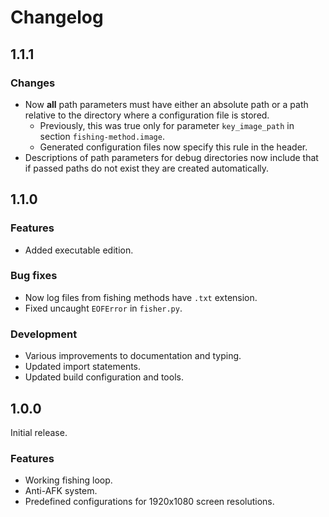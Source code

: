 # Changelog

## 1.1.1

### Changes

- Now **all** path parameters must have either an absolute path
  or a path relative to the directory where a configuration file is stored.
  - Previously, this was true only for parameter `key_image_path` in section `fishing-method.image`.
  - Generated configuration files now specify this rule in the header.
- Descriptions of path parameters for debug directories
  now include that if passed paths do not exist they are created automatically.

## 1.1.0

### Features

- Added executable edition.

### Bug fixes

- Now log files from fishing methods have `.txt` extension.
- Fixed uncaught `EOFError` in `fisher.py`.

### Development

- Various improvements to documentation and typing.
- Updated import statements.
- Updated build configuration and tools.

## 1.0.0

Initial release.

### Features

- Working fishing loop.
- Anti-AFK system.
- Predefined configurations for 1920x1080 screen resolutions.
